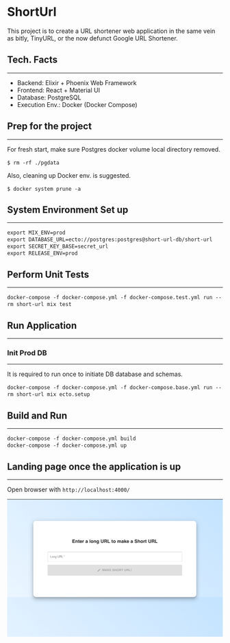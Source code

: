 # ShortUrl

This project is to create a URL shortener web application in the same vein as bitly, TinyURL, or the now defunct Google URL Shortener.


## Tech. Facts
---
- Backend: Elixir + Phoenix Web Framework
- Frontend: React + Material UI
- Database: PostgreSQL
- Execution Env.: Docker (Docker Compose) 


## Prep for the project
--- 
 For fresh start, make sure Postgres docker volume local directory removed.

```
$ rm -rf ./pgdata
```

Also, cleaning up Docker env. is suggested.
```
$ docker system prune -a
```

## System Environment Set up
---
```
export MIX_ENV=prod 
export DATABASE_URL=ecto://postgres:postgres@short-url-db/short-url 
export SECRET_KEY_BASE=secret_url  
export RELEASE_ENV=prod
```

## Perform Unit Tests
---
```
docker-compose -f docker-compose.yml -f docker-compose.test.yml run --rm short-url mix test
```

## Run Application
---

### Init Prod DB
---
It is required to run once to initiate DB database and schemas. 

```
docker-compose -f docker-compose.yml -f docker-compose.base.yml run --rm short-url mix ecto.setup
```

## Build and Run
---
```
docker-compose -f docker-compose.yml build
docker-compose -f docker-compose.yml up
```

## Landing page once the application is up
---
Open browser with `http://localhost:4000/`

![alt tag](./landing-screen.png)
